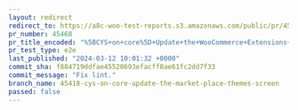 ```yaml
---
layout: redirect
redirect_to: https://a8c-woo-test-reports.s3.amazonaws.com/public/pr/45468/e2e/index.html
pr_number: 45468
pr_title_encoded: "%5BCYS+on+core%5D+Update+the+WooCommerce+Extensions+Themes+page+to+include+references+to+the+CYS"
pr_test_type: e2e
last_published: "2024-03-12 10:01:32 +0000"
commit_sha: f884719ddfae45520693efacff8ae61fc2dd7f33
commit_message: "Fix lint."
branch_name: 45418-cys-on-core-update-the-market-place-themes-screen
passed: false
---
```


